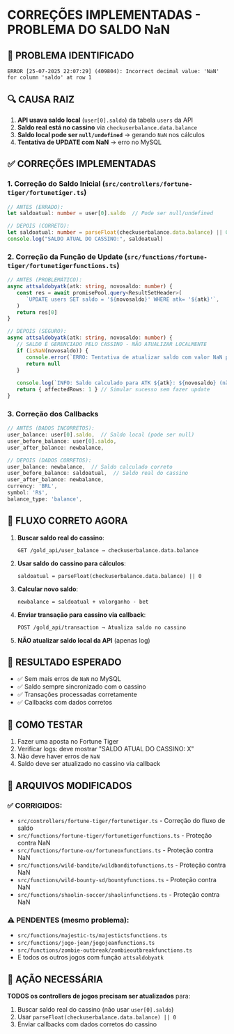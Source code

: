 # CORREÇÕES IMPLEMENTADAS - PROBLEMA DO SALDO NaN

## 🚨 PROBLEMA IDENTIFICADO
```
ERROR [25-07-2025 22:07:29] (409804): Incorrect decimal value: 'NaN' for column 'saldo' at row 1
```

## 🔍 CAUSA RAIZ
1. **API usava saldo local** (`user[0].saldo`) da tabela `users` da API
2. **Saldo real está no cassino** via `checkuserbalance.data.balance`
3. **Saldo local pode ser `null/undefined`** → gerando `NaN` nos cálculos
4. **Tentativa de UPDATE com NaN** → erro no MySQL

## ✅ CORREÇÕES IMPLEMENTADAS

### 1. **Correção do Saldo Inicial** (`src/controllers/fortune-tiger/fortunetiger.ts`)
```typescript
// ANTES (ERRADO):
let saldoatual: number = user[0].saldo  // Pode ser null/undefined

// DEPOIS (CORRETO):
let saldoatual: number = parseFloat(checkuserbalance.data.balance) || 0
console.log("SALDO ATUAL DO CASSINO:", saldoatual)
```

### 2. **Correção da Função de Update** (`src/functions/fortune-tiger/fortunetigerfunctions.ts`)
```typescript
// ANTES (PROBLEMÁTICO):
async attsaldobyatk(atk: string, novosaldo: number) {
   const res = await promisePool.query<ResultSetHeader>(
      `UPDATE users SET saldo = '${novosaldo}' WHERE atk= '${atk}'`,
   )
   return res[0]
}

// DEPOIS (SEGURO):
async attsaldobyatk(atk: string, novosaldo: number) {
   // SALDO É GERENCIADO PELO CASSINO - NÃO ATUALIZAR LOCALMENTE
   if (isNaN(novosaldo)) {
      console.error(`ERRO: Tentativa de atualizar saldo com valor NaN para ATK: ${atk}`)
      return null
   }
   
   console.log(`INFO: Saldo calculado para ATK ${atk}: ${novosaldo} (não atualizado localmente)`)
   return { affectedRows: 1 } // Simular sucesso sem fazer update
}
```

### 3. **Correção dos Callbacks** 
```typescript
// ANTES (DADOS INCORRETOS):
user_balance: user[0].saldo,  // Saldo local (pode ser null)
user_before_balance: user[0].saldo,
user_after_balance: newbalance,

// DEPOIS (DADOS CORRETOS):
user_balance: newbalance,  // Saldo calculado correto
user_before_balance: saldoatual,  // Saldo real do cassino
user_after_balance: newbalance,
currency: 'BRL',
symbol: 'R$',
balance_type: 'balance',
```

## 🔄 FLUXO CORRETO AGORA

1. **Buscar saldo real do cassino**:
   ```
   GET /gold_api/user_balance → checkuserbalance.data.balance
   ```

2. **Usar saldo do cassino para cálculos**:
   ```
   saldoatual = parseFloat(checkuserbalance.data.balance) || 0
   ```

3. **Calcular novo saldo**:
   ```
   newbalance = saldoatual + valorganho - bet
   ```

4. **Enviar transação para cassino via callback**:
   ```
   POST /gold_api/transaction → Atualiza saldo no cassino
   ```

5. **NÃO atualizar saldo local da API** (apenas log)

## 🎯 RESULTADO ESPERADO
- ✅ Sem mais erros de `NaN` no MySQL
- ✅ Saldo sempre sincronizado com o cassino
- ✅ Transações processadas corretamente
- ✅ Callbacks com dados corretos

## 🧪 COMO TESTAR
1. Fazer uma aposta no Fortune Tiger
2. Verificar logs: deve mostrar "SALDO ATUAL DO CASSINO: X"
3. Não deve haver erros de `NaN`
4. Saldo deve ser atualizado no cassino via callback

## 📝 ARQUIVOS MODIFICADOS

### ✅ CORRIGIDOS:
- `src/controllers/fortune-tiger/fortunetiger.ts` - Correção do fluxo de saldo
- `src/functions/fortune-tiger/fortunetigerfunctions.ts` - Proteção contra NaN
- `src/functions/fortune-ox/fortuneoxfunctions.ts` - Proteção contra NaN
- `src/functions/wild-bandito/wildbanditofunctions.ts` - Proteção contra NaN
- `src/functions/wild-bounty-sd/bountyfunctions.ts` - Proteção contra NaN
- `src/functions/shaolin-soccer/shaolinfunctions.ts` - Proteção contra NaN

### ⚠️ PENDENTES (mesmo problema):
- `src/functions/majestic-ts/majestictsfunctions.ts`
- `src/functions/jogo-jean/jogojeanfunctions.ts`
- `src/functions/zombie-outbreak/zombieoutbreakfunctions.ts`
- E todos os outros jogos com função `attsaldobyatk`

## 🚨 AÇÃO NECESSÁRIA
**TODOS os controllers de jogos precisam ser atualizados** para:
1. Buscar saldo real do cassino (não usar `user[0].saldo`)
2. Usar `parseFloat(checkuserbalance.data.balance) || 0`
3. Enviar callbacks com dados corretos do cassino
